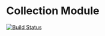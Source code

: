 Collection Module
==========================

[![Build Status](https://api.shippable.com/projects/540e7ac83479c5ea8f9eba15/badge?branchName=master)](https://app.shippable.com/projects/540e7ac83479c5ea8f9eba15/builds/latest)